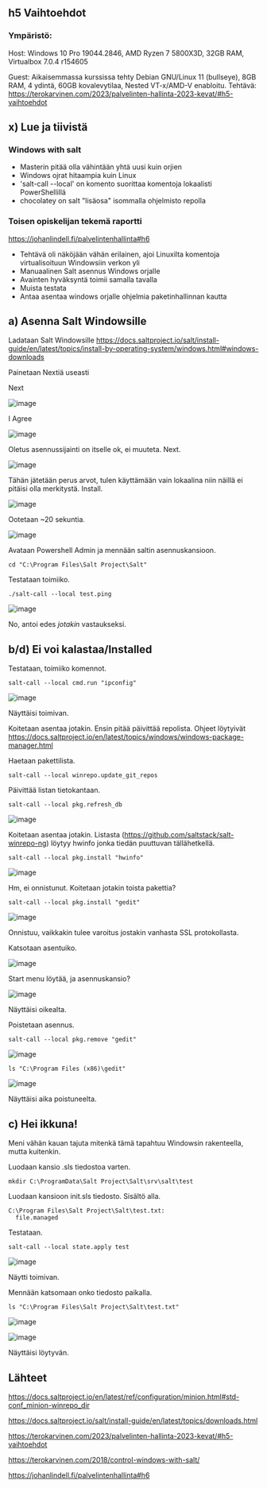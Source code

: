 ## h5 Vaihtoehdot

### Ympäristö:

Host: Windows 10 Pro 19044.2846, AMD Ryzen 7 5800X3D, 32GB RAM, Virtualbox 7.0.4 r154605

Guest: Aikaisemmassa kurssissa tehty Debian GNU/Linux 11 (bullseye), 8GB RAM, 4 ydintä, 60GB kovalevytilaa, Nested VT-x/AMD-V enabloitu.
Tehtävä: https://terokarvinen.com/2023/palvelinten-hallinta-2023-kevat/#h5-vaihtoehdot

## x) Lue ja tiivistä

### Windows with salt

- Masterin pitää olla vähintään yhtä uusi kuin orjien
- Windows ojrat hitaampia kuin Linux
- 'salt-call --local' on komento suorittaa komentoja lokaalisti PowerShellillä
- chocolatey on salt "lisäosa" isommalla ohjelmisto repolla


### Toisen opiskelijan tekemä raportti

https://johanlindell.fi/palvelintenhallinta#h6

- Tehtävä oli näköjään vähän erilainen, ajoi Linuxilta komentoja virtualisoituun Windowsiin verkon yli
- Manuaalinen Salt asennus Windows orjalle
- Avainten hyväksyntä toimii samalla tavalla
- Muista testata
- Antaa asentaa windows orjalle ohjelmia paketinhallinnan kautta

## a) Asenna Salt Windowsille

Ladataan Salt Windowsille https://docs.saltproject.io/salt/install-guide/en/latest/topics/install-by-operating-system/windows.html#windows-downloads

Painetaan Nextiä useasti

Next

![image](https://user-images.githubusercontent.com/122888695/235444391-d2d6c218-f618-440c-8c0c-a9fed41e36b5.png)

I Agree

![image](https://user-images.githubusercontent.com/122888695/235444450-2fc71e54-8111-4d74-9d74-69eaa4f86b0a.png)


Oletus asennussijainti on itselle ok, ei muuteta. Next.

![image](https://user-images.githubusercontent.com/122888695/235444481-ccb41414-5c48-4124-aea3-ac539651240b.png)

Tähän jätetään perus arvot, tulen käyttämään vain lokaalina niin näillä ei pitäisi olla merkitystä. Install.

![image](https://user-images.githubusercontent.com/122888695/235444528-7044aaea-108f-42d1-92ae-cbf4b60c2bca.png)

Ootetaan ~20 sekuntia. 

![image](https://user-images.githubusercontent.com/122888695/235444621-0f679e95-3960-4e34-9e63-061370f7d254.png)

Avataan Powershell Admin ja mennään saltin asennuskansioon.

    cd "C:\Program Files\Salt Project\Salt"
    
Testataan toimiiko.

    ./salt-call --local test.ping
    
![image](https://user-images.githubusercontent.com/122888695/235445308-0bb3f977-5853-4492-8f63-8038e7738e23.png)

No, antoi edes _jotakin_ vastaukseksi.

## b/d) Ei voi kalastaa/Installed

Testataan, toimiiko komennot.

    salt-call --local cmd.run "ipconfig"

![image](https://user-images.githubusercontent.com/122888695/235448622-1cf37843-c881-43be-a2b5-c89610e664e1.png)

Näyttäisi toimivan.

Koitetaan asentaa jotakin. Ensin pitää päivittää repolista. Ohjeet löytyivät https://docs.saltproject.io/en/latest/topics/windows/windows-package-manager.html

Haetaan pakettilista.

    salt-call --local winrepo.update_git_repos
    
Päivittää listan tietokantaan.

    salt-call --local pkg.refresh_db
    

![image](https://user-images.githubusercontent.com/122888695/235447632-7e07f5d9-c0ee-4e94-b3eb-c87203c8075e.png)

Koitetaan asentaa jotakin. Listasta (https://github.com/saltstack/salt-winrepo-ng) löytyy hwinfo jonka tiedän puuttuvan tällähetkellä.

    salt-call --local pkg.install "hwinfo"

![image](https://user-images.githubusercontent.com/122888695/235448035-c60eeb39-d842-49f6-a112-98f125a38372.png)

Hm, ei onnistunut. Koitetaan jotakin toista pakettia?

    salt-call --local pkg.install "gedit"
    
![image](https://user-images.githubusercontent.com/122888695/235448163-6ea7f426-77ed-4747-ae63-a49b8b1d2fb7.png)

Onnistuu, vaikkakin tulee varoitus jostakin vanhasta SSL protokollasta.

Katsotaan asentuiko.

![image](https://user-images.githubusercontent.com/122888695/235448354-a8ee334c-632f-43bc-a200-41a663074d22.png)

Start menu löytää, ja asennuskansio?

![image](https://user-images.githubusercontent.com/122888695/235448401-090d61ab-4ad5-4f39-861e-48a6a2c7f78f.png)

Näyttäisi oikealta.

Poistetaan asennus.

    salt-call --local pkg.remove "gedit"
    
![image](https://user-images.githubusercontent.com/122888695/235448830-19c161f5-8d17-41e1-8a89-e266cbe6af46.png)


    ls "C:\Program Files (x86)\gedit"
    
![image](https://user-images.githubusercontent.com/122888695/235449431-4081e754-d230-434b-b79a-d115fc9b5395.png)

Näyttäisi aika poistuneelta.

## c) Hei ikkuna!

Meni vähän kauan tajuta mitenkä tämä tapahtuu Windowsin rakenteella, mutta kuitenkin.

Luodaan kansio .sls tiedostoa varten.

    mkdir C:\ProgramData\Salt Project\Salt\srv\salt\test
    
Luodaan kansioon init.sls tiedosto. Sisältö alla.

```
C:\Program Files\Salt Project\Salt\test.txt:
  file.managed
```

Testataan. 

    salt-call --local state.apply test
    
![image](https://user-images.githubusercontent.com/122888695/235456485-5dca8325-6541-4d54-b64d-125ba7cee509.png)

Näytti toimivan.

Mennään katsomaan onko tiedosto paikalla.

    ls "C:\Program Files\Salt Project\Salt\test.txt"

![image](https://user-images.githubusercontent.com/122888695/235456649-554abf90-de4b-4219-aa86-1a918fc171ab.png)

![image](https://user-images.githubusercontent.com/122888695/235456715-f41531b2-4670-4953-b6a9-521580bb6353.png)

Näyttäisi löytyvän.

## Lähteet

https://docs.saltproject.io/en/latest/ref/configuration/minion.html#std-conf_minion-winrepo_dir

https://docs.saltproject.io/salt/install-guide/en/latest/topics/downloads.html

https://terokarvinen.com/2023/palvelinten-hallinta-2023-kevat/#h5-vaihtoehdot

https://terokarvinen.com/2018/control-windows-with-salt/

https://johanlindell.fi/palvelintenhallinta#h6
